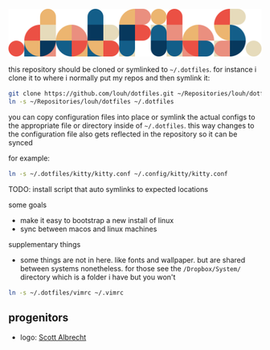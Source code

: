 ![dotfiles](https://github.com/louh/dotfiles/raw/main/dotfiles.png)

this repository should be cloned or symlinked to `~/.dotfiles`. for instance i clone it to where i normally put my repos and then symlink it:

```sh
git clone https://github.com/louh/dotfiles.git ~/Repositories/louh/dotfiles
ln -s ~/Repositories/louh/dotfiles ~/.dotfiles
```

you can copy configuration files into place or symlink the actual configs to the appropriate file or directory inside of `~/.dotfiles`. this way changes to the configuration file also gets reflected in the repository so it can be synced

for example:

```sh
ln -s ~/.dotfiles/kitty/kitty.conf ~/.config/kitty/kitty.conf
```

TODO: install script that auto symlinks to expected locations

some goals
- make it easy to bootstrap a new install of linux
- sync between macos and linux machines

supplementary things
- some things are not in here. like fonts and wallpaper. but are shared between systems nonetheless. for those see the `/Dropbox/System/` directory which is a folder i have but you won't

```sh
ln -s ~/.dotfiles/vimrc ~/.vimrc
```

## progenitors

- logo: [Scott Albrecht](http://scottalbrecht.com/)
